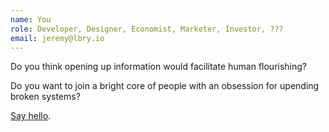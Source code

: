 ```yaml
---
name: You
role: Developer, Designer, Economist, Marketer, Investor, ???
email: jeremy@lbry.io
---
```

Do you think opening up information would facilitate human flourishing?

Do you want to join a bright core of people with an obsession for upending broken systems?

[Say hello](mailto:jeremy@lbry.io).